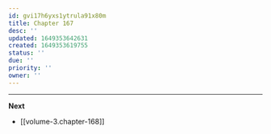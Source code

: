 ```yaml
---
id: gvi17h6yxs1ytrula91x80m
title: Chapter 167
desc: ''
updated: 1649353642631
created: 1649353619755
status: ''
due: ''
priority: ''
owner: ''
---
```




____

**Next**
* [[volume-3.chapter-168]]